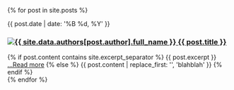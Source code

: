 {% for post in site.posts %}
  <div class="blog-post spacing">
    <span class="date">
      {{ post.date | date: '%B %d, %Y' }}
    </span>
    <h3>
      <a href="http://twitter.com/{{ site.data.authors[post.author].twitter_handle }}">
        <img src="{{ site.data.authors[post.author].image_path }}" alt="{{ site.data.authors[post.author].full_name }}" class="profile" />
      </a>
      <a href="{{ post.url }}">{{ post.title }}</a>
    </h3>
    {% if post.content contains site.excerpt_separator %}
      {{ post.excerpt }}
      <a href="{{ post.url | prepend: site.baseurl }}">...Read more</a>
    {% else %}
      {{ post.content | replace_first: '<!--more-->', 'blahblah' }}
    {% endif %}
  </div>
{% endfor %}
